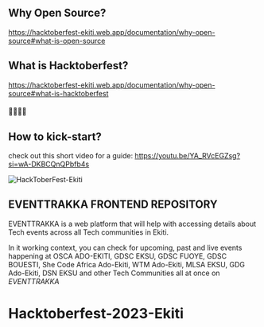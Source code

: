 ## Why Open Source?

https://hacktoberfest-ekiti.web.app/documentation/why-open-source#what-is-open-source

## What is Hacktoberfest?

https://hacktoberfest-ekiti.web.app/documentation/why-open-source#what-is-hacktoberfest

#### 🚀🚀🚀🚀

## How to kick-start?
check out this short video for a guide: https://youtu.be/YA_RVcEGZsg?si=wA-DKBCQnQPbfb4s

![HackToberFest-Ekiti](https://github.com/OSCA-Ado-Ekiti/Hacktoberfest-2023-Ekiti/assets/85078495/8becbea0-ef2e-4a9a-b79e-7a3e34a211fd)

## EVENTTRAKKA FRONTEND REPOSITORY

EVENTTRAKKA is a web platform that will help with accessing details about Tech events across all Tech communities in Ekiti.

In it working context, you can check for upcoming, past and live events happening at OSCA ADO-EKITI, GDSC EKSU, GDSC FUOYE, GDSC BOUESTI, She Code Africa Ado-Ekiti, WTM Ado-Ekiti, MLSA EKSU, GDG Ado-Ekiti, DSN EKSU and other Tech Communities all at once on _EVENTTRAKKA_ 

# Hacktoberfest-2023-Ekiti
